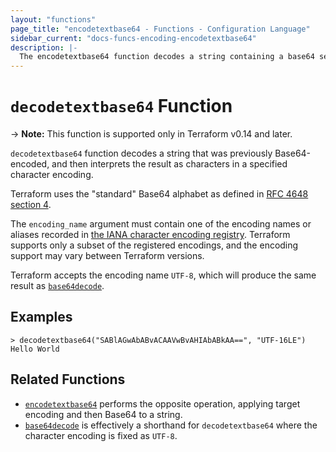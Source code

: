 ```yaml
---
layout: "functions"
page_title: "encodetextbase64 - Functions - Configuration Language"
sidebar_current: "docs-funcs-encoding-encodetextbase64"
description: |-
  The encodetextbase64 function decodes a string containing a base64 sequence assuming that the target encoding was used.
---
```


# `decodetextbase64` Function

-> **Note:** This function is supported only in Terraform v0.14 and later.

`decodetextbase64` function decodes a string that was previously Base64-encoded,
and then interprets the result as characters in a specified character encoding.

Terraform uses the "standard" Base64 alphabet as defined in
[RFC 4648 section 4](https://tools.ietf.org/html/rfc4648#section-4).

The `encoding_name` argument must contain one of the encoding names or aliases
recorded in
[the IANA character encoding registry](https://www.iana.org/assignments/character-sets/character-sets.xhtml).
Terraform supports only a subset of the registered encodings, and the encoding
support may vary between Terraform versions.

Terraform accepts the encoding name `UTF-8`, which will produce the same result
as [`base64decode`](./base64decode.html).

## Examples

```
> decodetextbase64("SABlAGwAbABvACAAVwBvAHIAbABkAA==", "UTF-16LE")
Hello World
```

## Related Functions

* [`encodetextbase64`](./encodetextbase64.html) performs the opposite operation,
  applying target encoding and then Base64 to a string.
* [`base64decode`](./base64decode.html) is effectively a shorthand for
  `decodetextbase64` where the character encoding is fixed as `UTF-8`.
